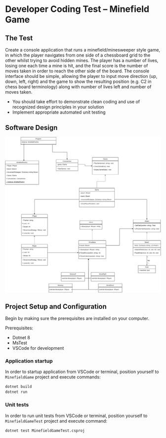 # Developer Coding Test – Minefield Game
## The Test
Create a console application that runs a minefield/minesweeper style game, in which the player navigates from one side of a chessboard grid to the other whilst trying to avoid hidden mines. The player has a number of lives, losing one each time a mine is hit, and the final score is the number of moves taken in order to reach the other side of the board. The console interface should be simple, allowing the player to input move direction (up, down, left, right) and the game to show the resulting position (e.g. C2 in chess board terminology) along with number of lives left and number of moves taken.
* You should take effort to demonstrate clean coding and use of recognized design principles in your solution
* Implement appropriate automated unit testing

## Software Design

![alt Minefield Game Class Diagram](minefield-class-diagram.png "Minefield Game Class Diagram")

## Project Setup and Configuration

Begin by making sure the prerequisites are installed on your computer.

Prerequisites:
* Dotnet 8
* MsTest
* VSCode for development

### Application startup

In order to startup application from VSCode or terminal, position yourself to `MinefieldGame` project and execute commands:
```bash
dotnet build
dotnet run
```

### Unit tests

In order to run unit tests from VSCode or terminal, position yourself to `MinefieldGameTest` project and execute command:
```bash
dotnet test MinefieldGameTest.csproj
```